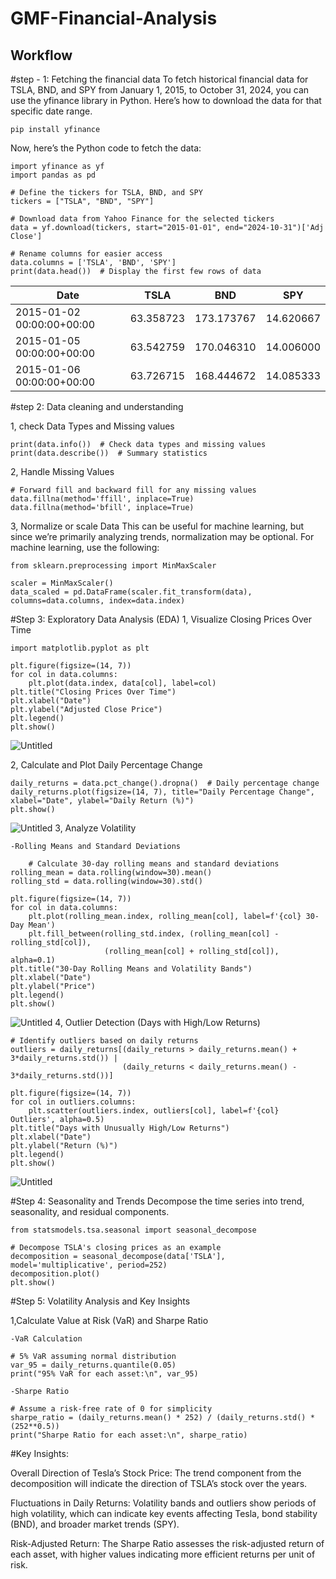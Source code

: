# GMF-Financial-Analysis
## Workflow
#step - 1: Fetching the financial data
To fetch historical financial data for TSLA, BND, and SPY from January 1, 2015, to October 31, 2024, you can use the yfinance library in Python. Here’s how to download the data for that specific date range.
```
pip install yfinance
```
Now, here’s the Python code to fetch the data:
```
import yfinance as yf
import pandas as pd

# Define the tickers for TSLA, BND, and SPY
tickers = ["TSLA", "BND", "SPY"]

# Download data from Yahoo Finance for the selected tickers
data = yf.download(tickers, start="2015-01-01", end="2024-10-31")['Adj Close']

# Rename columns for easier access
data.columns = ['TSLA', 'BND', 'SPY']  
print(data.head())  # Display the first few rows of data
```
| Date                     | TSLA           | BND        | SPY      |
|--------------------------|----------------|------------|----------|
| 2015-01-02 00:00:00+00:00| 63.358723      | 173.173767 | 14.620667|
| 2015-01-05 00:00:00+00:00| 63.542759      | 170.046310 | 14.006000|
| 2015-01-06 00:00:00+00:00| 63.726715      | 168.444672 | 14.085333|

#step 2: Data cleaning and understanding

1, check Data Types and Missing values
```
print(data.info())  # Check data types and missing values
print(data.describe())  # Summary statistics

```
2, Handle Missing Values
```
# Forward fill and backward fill for any missing values
data.fillna(method='ffill', inplace=True)
data.fillna(method='bfill', inplace=True)

```
3, Normalize or scale Data
This can be useful for machine learning, but since we’re primarily analyzing trends, normalization may be optional. For machine learning, use the following:
```
from sklearn.preprocessing import MinMaxScaler

scaler = MinMaxScaler()
data_scaled = pd.DataFrame(scaler.fit_transform(data), columns=data.columns, index=data.index)
```
#Step 3: Exploratory Data Analysis (EDA)
1, Visualize Closing Prices Over Time
```
import matplotlib.pyplot as plt

plt.figure(figsize=(14, 7))
for col in data.columns:
    plt.plot(data.index, data[col], label=col)
plt.title("Closing Prices Over Time")
plt.xlabel("Date")
plt.ylabel("Adjusted Close Price")
plt.legend()
plt.show()

```
![Untitled](https://github.com/user-attachments/assets/383cab1d-c78b-4eaf-97e2-671d19203cf1)

2, Calculate and Plot Daily Percentage Change
```
daily_returns = data.pct_change().dropna()  # Daily percentage change
daily_returns.plot(figsize=(14, 7), title="Daily Percentage Change", xlabel="Date", ylabel="Daily Return (%)")
plt.show()

```
![Untitled](https://github.com/user-attachments/assets/62d4ce1b-cabb-4466-b9e0-b61677c0bc00)
3, Analyze Volatility

    -Rolling Means and Standard Deviations
```
    # Calculate 30-day rolling means and standard deviations
rolling_mean = data.rolling(window=30).mean()
rolling_std = data.rolling(window=30).std()

plt.figure(figsize=(14, 7))
for col in data.columns:
    plt.plot(rolling_mean.index, rolling_mean[col], label=f'{col} 30-Day Mean')
    plt.fill_between(rolling_std.index, (rolling_mean[col] - rolling_std[col]), 
                     (rolling_mean[col] + rolling_std[col]), alpha=0.1)
plt.title("30-Day Rolling Means and Volatility Bands")
plt.xlabel("Date")
plt.ylabel("Price")
plt.legend()
plt.show()

 ```
![Untitled](https://github.com/user-attachments/assets/4412a4b5-72f5-4be3-88ba-56c688b38d81)
4, Outlier Detection (Days with High/Low Returns)

```
# Identify outliers based on daily returns
outliers = daily_returns[(daily_returns > daily_returns.mean() + 3*daily_returns.std()) |
                         (daily_returns < daily_returns.mean() - 3*daily_returns.std())]

plt.figure(figsize=(14, 7))
for col in outliers.columns:
    plt.scatter(outliers.index, outliers[col], label=f'{col} Outliers', alpha=0.5)
plt.title("Days with Unusually High/Low Returns")
plt.xlabel("Date")
plt.ylabel("Return (%)")
plt.legend()
plt.show()

```
![Untitled](https://github.com/user-attachments/assets/f4177b18-5903-4e91-8e0f-37f844a6607d)


#Step 4: Seasonality and Trends
Decompose the time series into trend, seasonality, and residual components.
```
from statsmodels.tsa.seasonal import seasonal_decompose

# Decompose TSLA's closing prices as an example
decomposition = seasonal_decompose(data['TSLA'], model='multiplicative', period=252)
decomposition.plot()
plt.show()

```
#Step 5: Volatility Analysis and Key Insights

1,Calculate Value at Risk (VaR) and Sharpe Ratio

    -VaR Calculation
```
# 5% VaR assuming normal distribution
var_95 = daily_returns.quantile(0.05)
print("95% VaR for each asset:\n", var_95)

```
    -Sharpe Ratio
```
# Assume a risk-free rate of 0 for simplicity
sharpe_ratio = (daily_returns.mean() * 252) / (daily_returns.std() * (252**0.5))
print("Sharpe Ratio for each asset:\n", sharpe_ratio)
```
#Key Insights:

Overall Direction of Tesla’s Stock Price: The trend component from the decomposition will indicate the direction of TSLA’s stock over the years.

Fluctuations in Daily Returns: Volatility bands and outliers show periods of high volatility, which can indicate key events affecting Tesla, bond stability (BND), and broader market trends (SPY).

Risk-Adjusted Return: The Sharpe Ratio assesses the risk-adjusted return of each asset, with higher values indicating more efficient returns per unit of risk.


